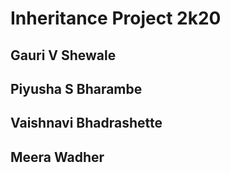 # Inheritance Project 2k20
## Gauri V Shewale
## Piyusha S Bharambe
## Vaishnavi Bhadrashette
## Meera Wadher
